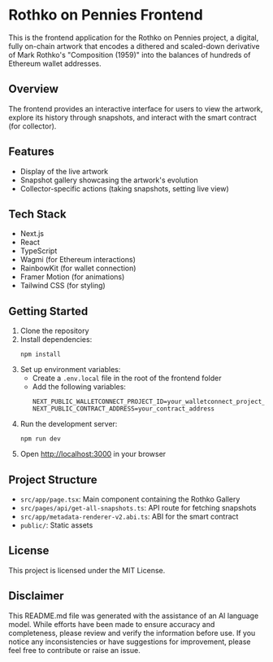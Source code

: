 # Rothko on Pennies Frontend

This is the frontend application for the Rothko on Pennies project, a digital, fully on-chain artwork that encodes a dithered and scaled-down derivative of Mark Rothko's "Composition (1959)" into the balances of hundreds of Ethereum wallet addresses.

## Overview

The frontend provides an interactive interface for users to view the artwork, explore its history through snapshots, and interact with the smart contract (for collector).

## Features

- Display of the live artwork
- Snapshot gallery showcasing the artwork's evolution
- Collector-specific actions (taking snapshots, setting live view)

## Tech Stack

- Next.js
- React
- TypeScript
- Wagmi (for Ethereum interactions)
- RainbowKit (for wallet connection)
- Framer Motion (for animations)
- Tailwind CSS (for styling)

## Getting Started

1. Clone the repository
2. Install dependencies:
   ```
   npm install
   ```
3. Set up environment variables:
   - Create a `.env.local` file in the root of the frontend folder
   - Add the following variables:
     ```
     NEXT_PUBLIC_WALLETCONNECT_PROJECT_ID=your_walletconnect_project_id
     NEXT_PUBLIC_CONTRACT_ADDRESS=your_contract_address
     ```
4. Run the development server:
   ```
   npm run dev
   ```
5. Open [http://localhost:3000](http://localhost:3000) in your browser

## Project Structure

- `src/app/page.tsx`: Main component containing the Rothko Gallery
- `src/pages/api/get-all-snapshots.ts`: API route for fetching snapshots
- `src/app/metadata-renderer-v2.abi.ts`: ABI for the smart contract
- `public/`: Static assets

## License

This project is licensed under the MIT License.


## Disclaimer

This README.md file was generated with the assistance of an AI language model. While efforts have been made to ensure accuracy and completeness, please review and verify the information before use. If you notice any inconsistencies or have suggestions for improvement, please feel free to contribute or raise an issue.

